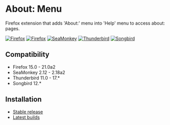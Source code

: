 # About: Menu

Firefox extension that adds 'About:' menu into 'Help' menu to access about: pages.

[![Firefox](https://lh6.googleusercontent.com/-QobN3s000OY/T7QmfXvAsKI/AAAAAAAACnc/-fWsvGLbILQ/s128/about-menu-firefox-appmenu.png)](https://lh6.googleusercontent.com/-QobN3s000OY/T7QmfXvAsKI/AAAAAAAACnc/-fWsvGLbILQ/s800/about-menu-firefox-appmenu.png "Firefox") [![Firefox](https://lh4.googleusercontent.com/-Dzl96R_oE4s/T7QmgddqGmI/AAAAAAAACng/ZLkf81ahqHk/s128/about-menu-firefox-helpmenu.png)](https://lh4.googleusercontent.com/-Dzl96R_oE4s/T7QmgddqGmI/AAAAAAAACng/ZLkf81ahqHk/s800/about-menu-firefox-helpmenu.png "Firefox") [![SeaMonkey](https://lh5.googleusercontent.com/-JgJSfl87j_o/T7QmgooCViI/AAAAAAAACnk/ej6QZFul6WU/s128/about-menu-seamonkey.png)](https://lh5.googleusercontent.com/-JgJSfl87j_o/T7QmgooCViI/AAAAAAAACnk/ej6QZFul6WU/s800/about-menu-seamonkey.png "SeaMonkey") [![Thunderbird](https://lh4.googleusercontent.com/-XOP8xfS7Ohw/T7QmhCP_h9I/AAAAAAAACns/pgq26ZaoTz8/s128/about-menu-thunderbird.png)](https://lh4.googleusercontent.com/-XOP8xfS7Ohw/T7QmhCP_h9I/AAAAAAAACns/pgq26ZaoTz8/s800/about-menu-thunderbird.png "Thunderbird") [![Songbird](https://lh3.googleusercontent.com/-BmBAx4p8Pm4/T7cxHuLpI6I/AAAAAAAACos/pI9lkBhaXhI/s128/about-menu-songbird.png)](https://lh3.googleusercontent.com/-BmBAx4p8Pm4/T7cxHuLpI6I/AAAAAAAACos/pI9lkBhaXhI/s800/about-menu-songbird.png "Songbird")

## Compatibility
* Firefox 15.0 - 21.0a2
* SeaMonkey 2.12 - 2.18a2
* Thunderbird 11.0 - 17.*
* Songbird 12.*

## Installation
* [Stable release](https://addons.mozilla.org/addon/aboutmenu/?src=external-repo)
* [Latest builds](https://dl.dropbox.com/u/120550/extensions/aboutmenu-0.3.xpi)